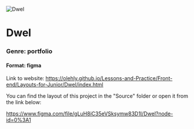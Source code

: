 ![Dwel](https://telegra.ph/file/241f065f27dcfbe85f8e5.png)

# Dwel

### Genre: portfolio

#### Format: figma

Link to website: https://olehly.github.io/Lessons-and-Practice/Front-end/Layouts-for-Junior/Dwel/index.html

You can find the layout of this project in the "Source" folder or open it from the link below:

https://www.figma.com/file/gLuH8iC35eVSksymw83D1I/Dwel?node-id=0%3A1
